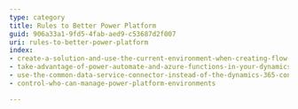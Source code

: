 ```yaml
---
type: category
title: Rules to Better Power Platform
guid: 906a33a1-9fd5-4fab-aed9-c53687d2f007
uri: rules-to-better-power-platform
index:
- create-a-solution-and-use-the-current-environment-when-creating-flow-for-dynamics
- take-advantage-of-power-automate-and-azure-functions-in-your-dynamics-solutions
- use-the-common-data-service-connector-instead-of-the-dynamics-365-connector
- control-who-can-manage-power-platform-environments

---
```



